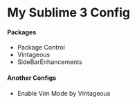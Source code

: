 # My Sublime 3 Config
#### Packages
* Package Control
* Vintageous
* SideBarEnhancements

#### Another Configs
* Enable Vim Mode by Vintageous